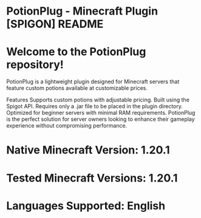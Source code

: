 # PotionPlug - Minecraft Plugin [SPIGON] README

# Welcome to the PotionPlug repository!

PotionPlug is a lightweight plugin designed for Minecraft servers that feature custom potions available at customizable prices.

Features
Supports custom potions with adjustable pricing.
Built using the Spigot API.
Requires only a .jar file to be placed in the plugin directory.
Optimized for beginner servers with minimal RAM requirements.
PotionPlug is the perfect solution for server owners looking to enhance their gameplay experience without compromising performance.

# Native Minecraft Version: 1.20.1
# Tested Minecraft Versions: 1.20.1
# Languages Supported: English

